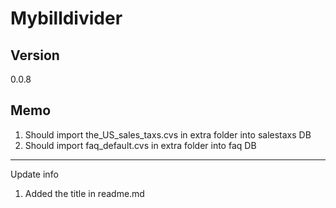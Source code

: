 # Mybilldivider

## Version
0.0.8

## Memo
1. Should import the_US_sales_taxs.cvs in extra folder into salestaxs DB
2. Should import faq_default.cvs in extra folder into faq DB
---
Update info
1. Added the title in readme.md